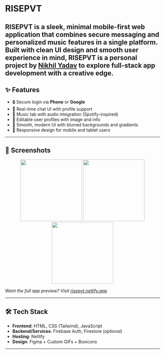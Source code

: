 # RISEPVT

**RISEPVT** is a sleek, minimal mobile-first web application that combines secure messaging and personalized music features in a single platform. Built with clean UI design and smooth user experience in mind, RISEPVT is a personal project by [Nikhil Yadav](https://risepvt.netlify.app) to explore full-stack app development with a creative edge.
---

## ✨ Features

- 🔒 Secure login via **Phone** or **Google**
- 💬 Real-time chat UI with profile support
- 🎵 Music tab with audio integration (Spotify-inspired)
- 👤 Editable user profiles with image and info
- 🎨 Smooth, modern UI with blurred backgrounds and gradients
- 📱 Responsive design for mobile and tablet users

---

## 📸 Screenshots

<p align="center">
  <img src="assets/showcase1.jpg" width="200"/>
  <img src="assets/showcase2.jpg" width="200"/>
  <img src="assets/showcase3.jpg" width="200"/>
</p>

*Want the full app preview? Visit [risepvt.netlify.app](https://risepvt.netlify.app)*

---

## 🛠 Tech Stack

- **Frontend**: HTML, CSS (Tailwind), JavaScript
- **Backend/Services**: Firebase Auth, Firestore (optional)
- **Hosting**: Netlify
- **Design**: Figma + Custom GIFs + Boxicons

---


